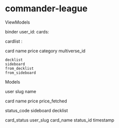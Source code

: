 # commander-league

ViewModels

binder
    user_id:    <int>
    cards:      <cardlist>

cardlist
    <string>: <card>

card
    name
    price
    category
    multiverse_id

    decklist
    sideboard
    from_decklist
    from_sideboard

Models

user
    slug
    name

card
    name
    price
    price_fetched

status_code
    sideboard
    decklist

card_status
    user_slug
    card_name
    status_id
    timestamp

